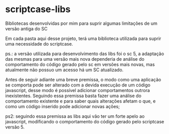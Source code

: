 # scriptcase-libs
Bibliotecas desenvolvidas por mim para suprir algumas limitações de um versão antiga do SC

Em cada pasta aqui desse projeto, terá uma biblioteca utilizada para suprir uma necessidade do scriptcase.

ps.: a versão utilizada para desenvolvimento das libs foi o sc 5, a adaptação das mesmas para uma versão mais nova dependeria de análise do comportamento do código gerado pelo sc em versões mais novas, mas atualmente não possuo um acesso há um SC atualizado.

Antes de seguir adiante uma breve premissa, o modo como uma aplicação se comporta pode ser alterado com a devida execução de um código javascript, desse modo é possível adicionar comportamentos outrora inexistentes.
Seguindo essa premissa basta fazer uma análise do comportamento existente e para saber quais alterações afetam o que, e como um código inserido pode adicionar novas ações;

ps2: seguindo essa premissa as libs aqui vão ter um forte apelo ao javascript, modificando o comportamento do código gerado pelo scriptcase versão 5.
